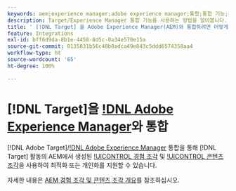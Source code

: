```yaml
---
keywords: aem;experience manager;adobe experience manager;통합;통합 기능;경험 조각
description: Target/Experience Manager 통합 기능을 사용하는 방법을 알아봅니다.
title: ' [!DNL Target] 을 Adobe Experience Manager(AEM)와 통합하려면 어떻게 합니까?'
feature: Integrations
exl-id: bff6d9da-8b1e-4458-8d5c-0a34e570e15a
source-git-commit: 0135831b56c48b0adca49e843c5ddd6574358aa4
workflow-type: ht
source-wordcount: '65'
ht-degree: 100%

---
```


# [!DNL Target]을 [!DNL Adobe Experience Manager](AEM)와 통합

[!DNL Adobe Target]/[!DNL Adobe Experience Manager](AEM) 통합을 통해 [!DNL Target] 활동의 AEM에서 생성된 [!UICONTROL 경험 조각](XF) 및 [!UICONTROL 콘텐츠 조각](CF)을 사용하여 최적화 또는 개인화를 지원할 수 있습니다.

자세한 내용은 [AEM 경험 조각 및 콘텐츠 조각 개요](/help/main/c-integrating-target-with-mac/aem/aem-experience-and-content-fragments.md)를 참조하십시오.
